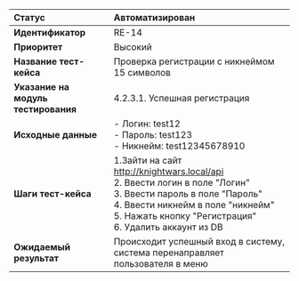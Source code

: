 |**Статус**|Автоматизирован|
|:-----|:---------|
| **Идентификатор** | RE-14 |
| **Приоритет** | Высокий |
| **Название тест-кейса** | Проверка регистрации с никнеймом 15 символов |
| **Указание на модуль тестирования** |4.2.3.1. Успешная регистрация |
| **Исходные данные** | - Логин: test12 <br>- Пароль: test123 <br>- Никнейм: test12345678910|
| **Шаги тест-кейса** | 1.Зайти на сайт http://knightwars.local/api <br>2. Ввести логин в поле "Логин"<br>3. Ввести пароль в поле "Пароль" <br>4. Ввести никнейм в поле "никнейм" <br>5. Нажать кнопку "Регистрация" <br>6. Удалить аккаунт из DB |
| **Ожидаемый результат** | Происходит успешный вход в систему, система перенаправляет пользователя в меню |